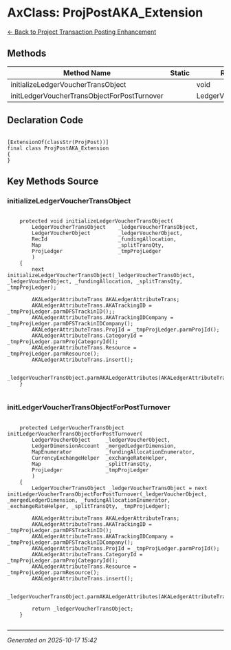 # AxClass: ProjPostAKA_Extension

[← Back to Project Transaction Posting Enhancement](../README.md)

## Methods

| Method Name | Static | Return Type | Parameters |
|-------------|--------|-------------|------------|
| initializeLedgerVoucherTransObject |  | void | none |
| initLedgerVoucherTransObjectForPostTurnover |  | LedgerVoucherTransObject | none |

## Declaration Code

```xpp

[ExtensionOf(classStr(ProjPost))]
final class ProjPostAKA_Extension
{
}

```

## Key Methods Source

### initializeLedgerVoucherTransObject

```xpp

    protected void initializeLedgerVoucherTransObject(
        LedgerVoucherTransObject    _ledgerVoucherTransObject,
        LedgerVoucherObject         _ledgerVoucherObject,
        RecId                       _fundingAllocation,
        Map                         _splitTransQty,
        ProjLedger                  _tmpProjLedger
        )
    {
        next initializeLedgerVoucherTransObject(_ledgerVoucherTransObject, _ledgerVoucherObject, _fundingAllocation, _splitTransQty, _tmpProjLedger);

        AKALedgerAttributeTrans AKALedgerAttributeTrans;
        AKALedgerAttributeTrans.AKATrackingID = _tmpProjLedger.parmDFSTrackinID();;
        AKALedgerAttributeTrans.AKATrackingIDCompany = _tmpProjLedger.parmDFSTrackinIDCompany();
        AKALedgerAttributeTrans.ProjId = _tmpProjLedger.parmProjId();
        AKALedgerAttributeTrans.CategoryId = _tmpProjLedger.parmProjCategoryId();
        AKALedgerAttributeTrans.Resource = _tmpProjLedger.parmResource();
        AKALedgerAttributeTrans.insert();

        _ledgerVoucherTransObject.parmAKALedgerAttributes(AKALedgerAttributeTrans.Recid);
    }


```

### initLedgerVoucherTransObjectForPostTurnover

```xpp

    protected LedgerVoucherTransObject initLedgerVoucherTransObjectForPostTurnover(
        LedgerVoucherObject     _ledgerVoucherObject,
        LedgerDimensionAccount  _mergedLedgerDimension,
        MapEnumerator           _fundingAllocationEnumerator,
        CurrencyExchangeHelper  _exchangeRateHelper,
        Map                     _splitTransQty,
        ProjLedger              _tmpProjLedger
        )
    {
        LedgerVoucherTransObject _ledgerVoucherTransObject = next initLedgerVoucherTransObjectForPostTurnover(_ledgerVoucherObject, _mergedLedgerDimension, _fundingAllocationEnumerator, _exchangeRateHelper, _splitTransQty, _tmpProjLedger);

        AKALedgerAttributeTrans AKALedgerAttributeTrans;
        AKALedgerAttributeTrans.AKATrackingID = _tmpProjLedger.parmDFSTrackinID();
        AKALedgerAttributeTrans.AKATrackingIDCompany = _tmpProjLedger.parmDFSTrackinIDCompany();
        AKALedgerAttributeTrans.ProjId = _tmpProjLedger.parmProjId();
        AKALedgerAttributeTrans.CategoryId = _tmpProjLedger.parmProjCategoryId();
        AKALedgerAttributeTrans.Resource = _tmpProjLedger.parmResource();
        AKALedgerAttributeTrans.insert();

        _ledgerVoucherTransObject.parmAKALedgerAttributes(AKALedgerAttributeTrans.Recid);

        return _ledgerVoucherTransObject;
    }


```

---

*Generated on 2025-10-17 15:42*
